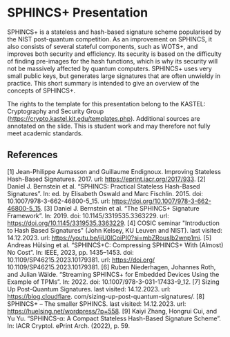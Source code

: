 # SPHINCS+ Presentation

SPHINCS+ is a stateless and hash-based signature scheme popularised by the NIST post-quantum competition. As an improvement on SPHINCS, it also consists of several stateful components, such as WOTS+, and improves both security and efficiency. Its security is based on the difficulty of finding pre-images for the hash functions, which is why its security will not be massively affected by quantum computers. SPHINCS+ uses very small public keys, but generates large signatures that are often unwieldy in practice. This short summary is intended to give an overview of the concepts of SPHINCS+.

The rights to the template for this presentation belong to the KASTEL: Cryptography and Security Group (https://crypto.kastel.kit.edu/templates.php). Additional sources are annotated on the slide. This is student work and may therefore not fully meet academic standards.


## References
[1] Jean-Philippe Aumasson and Guillaume Endignoux. Improving Stateless Hash-Based Signatures. 2017. url: https://eprint.iacr.org/2017/933.
[2] Daniel J. Bernstein et al. “SPHINCS: Practical Stateless Hash-Based Signatures”. In: ed. by Elisabeth Oswald and Marc Fischlin. 2015. doi: 10.1007/978-3-662-46800-5_15. url: https://doi.org/10.1007/978-3-662-46800-5_15.
[3] Daniel J. Bernstein et al. “The SPHINCS+ Signature Framework”. In: 2019. doi: 10.1145/3319535.3363229. url: https://doi.org/10.1145/3319535.3363229.
[4] COSIC seminar "Introduction to Hash Based Signatures" (John Kelsey, KU Leuven and NIST). last visited: 14.12.2023. url: https://youtu.be/jiU0ICoiPI0?si=mbZRousIb2wnp1mi.
[5] Andreas Hülsing et al. “SPHINCS+C: Compressing SPHINCS+ With (Almost) No Cost”. In: IEEE, 2023, pp. 1435–1453. doi: 10.1109/SP46215.2023.10179381. url: https://doi.org/ 10.1109/SP46215.2023.10179381.
[6] Ruben Niederhagen, Johannes Roth, and Julian Wälde. “Streaming SPHINCS+ for Embedded Devices Using the Example of TPMs”. In: 2022. doi: 10.1007/978-3-031-17433-9_12.
[7] Sizing Up Post-Quantum Signatures. last visited: 14.12.2023. url: https://blog.cloudflare. com/sizing-up-post-quantum-signatures/.
[8] SPHINCS+ – The smaller SPHINCS. last visited: 14.12.2023. url: https://huelsing.net/wordpress/?p=558.
[9] Kaiyi Zhang, Hongrui Cui, and Yu Yu. “SPHINCS-α: A Compact Stateless Hash-Based Signature Scheme”. In: IACR Cryptol. ePrint Arch. (2022), p. 59.
